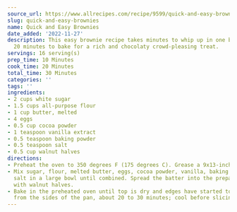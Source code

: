 ```yaml
---
source_url: https://www.allrecipes.com/recipe/9599/quick-and-easy-brownies/
slug: quick-and-easy-brownies
name: Quick and Easy Brownies
date_added: '2022-11-27'
description: This easy brownie recipe takes minutes to whip up in one bowl and just
  20 minutes to bake for a rich and chocolaty crowd-pleasing treat.
servings: 16 serving(s)
prep_time: 10 Minutes
cook_time: 20 Minutes
total_time: 30 Minutes
categories: ''
tags: ''
ingredients:
- 2 cups white sugar
- 1.5 cups all-purpose flour
- 1 cup butter, melted
- 4 eggs
- 0.5 cup cocoa powder
- 1 teaspoon vanilla extract
- 0.5 teaspoon baking powder
- 0.5 teaspoon salt
- 0.5 cup walnut halves
directions:
- Preheat the oven to 350 degrees F (175 degrees C). Grease a 9x13-inch pan.
- Mix sugar, flour, melted butter, eggs, cocoa powder, vanilla, baking powder, and
  salt in a large bowl until combined. Spread the batter into the prepared pan. Decorate
  with walnut halves.
- Bake in the preheated oven until top is dry and edges have started to pull away
  from the sides of the pan, about 20 to 30 minutes; cool before slicing into squares.
---
```

